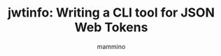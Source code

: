 ---
    title: 'jwtinfo: Writing a CLI tool for JSON Web Tokens'
    pubDate: 2021-04-04
    description: 'Luciano Mammino discusses JSON Web Tokens and his experience writing a CLI tool in Rust to work with them.'
    author: 'mammino'
    image:
        src: ''
        alt: ''
    video_url: 'https://youtu.be/FuqLMqGcEE4?si=tp96gFPqC3ZwVVIE'
    tags: ["rust","2021","jwt","cli","jwtinfo"]
    event_location: 'Online'
    slides_url: 'NULL'
---